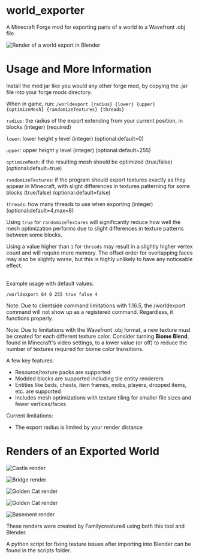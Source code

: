 # world_exporter
A Minecraft Forge mod for exporting parts of a world to a Wavefront .obj file.

![Render of a world export in Blender](../assets/images/atm3-orthographic.png?raw=true)

# Usage and More Information

Install the mod jar like you would any other forge mod, by copying the .jar file into your forge mods directory. 

When in game, run: `/worldexport {radius} {lower} {upper} {optimizeMesh} {randomizeTextures} {threads}`

`radius`: the radius of the export extending from your current position, in blocks (integer) (required)

`lower`: lower height y level (integer) (optional:default=0)

`upper`: upper height y level (integer) (optional:default=255)

`optimizeMesh`: if the resulting mesh should be optimized (true/false) (optional:default=true)

`randomizeTextures`: if the program should export textures exactly as they appear in Minecraft, with slight differences in textures patterning for some blocks (true/false) (optional:default=false)

`threads`: how many threads to use when exporting (integer) (optional:default=4,max=8)

Using `true` for `randomizeTextures` will significantly reduce how well the mesh optimization performs due to slight differences in texture patterns between some blocks.

Using a value higher than `1` for `threads` may result in a slightly higher vertex count and will require more memory. 
The offset order for overlapping faces may also be slightly worse, but this is highly unlikely to have any noticeable effect.

<br />
Example usage with default values:

`/worldexport 64 0 255 true false 4`

Note: Due to clientside command limitations with 1.16.5, the /worldexport command will not show up as a registered command. Regardless, it functions properly.

Note: Due to limitations with the Wavefront .obj format, a new texture must be created for each different texture color. Consider turning **Biome Blend**, found 
in Minecraft's video settings, to a lower value (or off) to reduce the number of textures required for biome color transitions.

A few key features:
* Resource/texture packs are supported
* Modded blocks are supported including tile entity renderers
* Entities like beds, chests, item frames, mobs, players, dropped items, etc. are supported
* Includes mesh optimizations with texture tiling for smaller file sizes and fewer vertices/faces

Current limitations:
* The export radius is limited by your render distance

# Renders of an Exported World

![Castle render](../assets/images/castle.png?raw=true)

![Bridge render](../assets/images/bridge.png?raw=true)

![Golden Cat render](../assets/images/golden-cat.png?raw=true)

![Golden Cat render](../assets/images/golden-cat2.png?raw=true)

![Basement render](../assets/images/bath-basement.png?raw=true)

These renders were created by Familycreature4 using both this tool and Blender.

A python script for fixing texture issues after importing into Blender can be found in the scripts folder.
